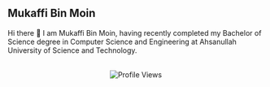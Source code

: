 
## Mukaffi Bin Moin

Hi there 👋 
I am Mukaffi Bin Moin, having recently completed my Bachelor of Science degree in Computer Science and Engineering at Ahsanullah University of Science and Technology.
<br> <br>
<div align="center">
    <img src="https://komarev.com/ghpvc/?username=Mukaffi28&style=flat-square&color=blue" alt="Profile Views"/>
</div>


<!--
**Mukaffi28/Mukaffi28** is a ✨ _special_ ✨ repository because its `README.md` (this file) appears on your GitHub profile.

Here are some ideas to get you started:

- 🔭 I’m currently working on ...
- 🌱 I’m currently learning ...
- 👯 I’m looking to collaborate on ...
- 🤔 I’m looking for help with ...
- 💬 Ask me about ...
- 📫 How to reach me: ...
- 😄 Pronouns: ...
- ⚡ Fun fact: ...
-->
